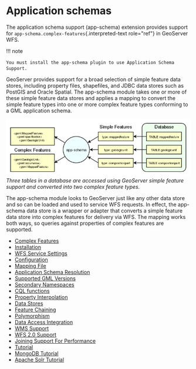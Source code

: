 # Application schemas

The application schema support (app-schema) extension provides support for `app-schema.complex-features`{.interpreted-text role="ref"} in GeoServer WFS.

!!! note

    You must install the app-schema plugin to use Application Schema Support.

GeoServer provides support for a broad selection of simple feature data stores, including property files, shapefiles, and JDBC data stores such as PostGIS and Oracle Spatial. The app-schema module takes one or more of these simple feature data stores and applies a mapping to convert the simple feature types into one or more complex feature types conforming to a GML application schema.

![](app-schema.png)
*Three tables in a database are accessed using GeoServer simple feature support and converted into two complex feature types.*

The app-schema module looks to GeoServer just like any other data store and so can be loaded and used to service WFS requests. In effect, the app-schema data store is a wrapper or adapter that converts a simple feature data store into complex features for delivery via WFS. The mapping works both ways, so queries against properties of complex features are supported.

<div class="grid cards" markdown>

-   [Complex Features](complex-features.md)
-   [Installation](installation.md)
-   [WFS Service Settings](wfs-service-settings.md)
-   [Configuration](configuration.md)
-   [Mapping File](mapping-file.md)
-   [Application Schema Resolution](app-schema-resolution.md)
-   [Supported GML Versions](supported-gml-versions.md)
-   [Secondary Namespaces](secondary-namespaces.md)
-   [CQL functions](cql-functions.md)
-   [Property Interpolation](property-interpolation.md)
-   [Data Stores](data-stores.md)
-   [Feature Chaining](feature-chaining.md)
-   [Polymorphism](polymorphism.md)
-   [Data Access Integration](data-access-integration.md)
-   [WMS Support](wms-support.md)
-   [WFS 2.0 Support](wfs-2.0-support.md)
-   [Joining Support For Performance](joining.md)
-   [Tutorial](tutorial.md)
-   [MongoDB Tutorial](mongo-tutorial.md)
-   [Apache Solr Tutorial](solr-tutorial.md)

</div>
